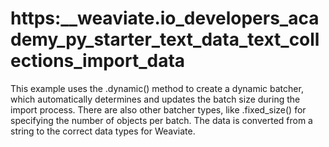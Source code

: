 # https:\_\_weaviate.io_developers_academy_py_starter_text_data_text_collections_import_data

This example uses the .dynamic() method to create a dynamic batcher, which automatically determines and updates the batch size during the import process. There are also other batcher types, like .fixed_size() for specifying the number of objects per batch. The data is converted from a string to the correct data types for Weaviate.
